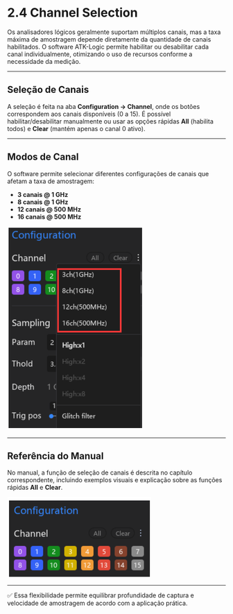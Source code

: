# 2.4 Channel Selection

Os analisadores lógicos geralmente suportam múltiplos canais, mas a taxa máxima de amostragem depende diretamente da quantidade de canais habilitados. O software ATK-Logic permite habilitar ou desabilitar cada canal individualmente, otimizando o uso de recursos conforme a necessidade da medição.

---

## Seleção de Canais
A seleção é feita na aba **Configuration → Channel**, onde os botões correspondem aos canais disponíveis (0 a 15). É possível habilitar/desabilitar manualmente ou usar as opções rápidas **All** (habilita todos) e **Clear** (mantém apenas o canal 0 ativo).

---

## Modos de Canal
O software permite selecionar diferentes configurações de canais que afetam a taxa de amostragem:
- **3 canais @ 1 GHz**
- **8 canais @ 1 GHz**
- **12 canais @ 500 MHz**
- **16 canais @ 500 MHz**

![Channel Mode Options](../assets/channel_mode_options.png)

---

## Referência do Manual
No manual, a função de seleção de canais é descrita no capítulo correspondente, incluindo exemplos visuais e explicação sobre as funções rápidas **All** e **Clear**.

![Channel Selection Manual](../assets/channel_selection_manual.png)

---

✅ Essa flexibilidade permite equilibrar profundidade de captura e velocidade de amostragem de acordo com a aplicação prática.
